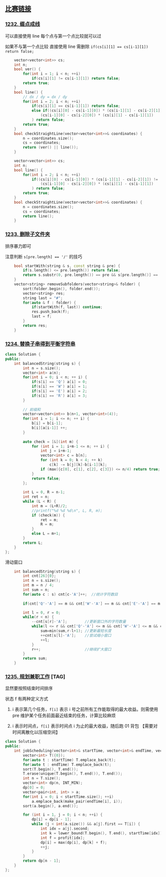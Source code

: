 ## [比赛链接](https://leetcode.cn/contest/weekly-contest-159/)


### [1232. 缀点成线](https://leetcode.cn/problems/check-if-it-is-a-straight-line/)

可以直接使用 line 每个点与第一个点比较就可以过

如果不与第一个点比较 直接使用 line 需删除 `if(cs[i][1] == cs[i-1][1]) return false;`

```c++
    vector<vector<int>> cs;
    int n;
    bool ver() {
        for(int i = 1; i < n; ++i)
            if(cs[i][1] != cs[i-1][1]) return false;
        return true;
    }
    bool line() {
        // dx / dy = dx / dy
        for(int i = 2; i < n; ++i)
            if(cs[i][1] == cs[i-1][1]) return false;
            else if((cs[i][0] - cs[i-1][0]) * (cs[i-1][1] - cs[i-2][1]) != 
                (cs[i-1][0] - cs[i-2][0]) * (cs[i][1] - cs[i-1][1])
            ) return false;
        return true;
    }
    bool checkStraightLine(vector<vector<int>>& coordinates) {
        n = coordinates.size();
        cs = coordinates;
        return (ver() || line());
    }
```

```c++
    vector<vector<int>> cs;
    int n;
    bool line() {
        for(int i = 2; i < n; ++i)
            if((cs[i][0] - cs[i-1][0]) * (cs[i-1][1] - cs[i-2][1]) != 
                (cs[i-1][0] - cs[i-2][0]) * (cs[i][1] - cs[i-1][1])
            ) return false;
        return true;
    }
    bool checkStraightLine(vector<vector<int>>& coordinates) {
        n = coordinates.size();
        cs = coordinates;
        return line();
    }
```

### [1233. 删除子文件夹](https://leetcode.cn/problems/remove-sub-folders-from-the-filesystem/)

排序暴力即可

注意判断 `s[pre.length] == '/'` 的技巧

```c++
    bool startWith(string & s, const string & pre) {
        if(s.length() <= pre.length()) return false;
        return s.substr(0, pre.length()) == pre && s[pre.length()] == '/';
    }
    vector<string> removeSubfolders(vector<string>& folder) {
        sort(folder.begin(), folder.end());
        vector<string> res;
        string last = "#";
        for(auto & f : folder) {
            if(startWith(f, last)) continue;
            res.push_back(f);
            last = f;
        }
        return res;
    }
```

### [1234. 替换子串得到平衡字符串](https://leetcode.cn/problems/replace-the-substring-for-balanced-string/)



```c++
class Solution {
public:
    int balancedString(string s) {
        int n = s.size();
        vector<int> a(n);
        for(int i = 0; i < n; ++ i) {
            if(s[i] == 'Q') a[i] = 0;
            if(s[i] == 'W') a[i] = 1;
            if(s[i] == 'E') a[i] = 2;
            if(s[i] == 'R') a[i] = 3;
        }
        
        // 前缀和
        vector<vector<int>> b(n+1, vector<int>(4));
        for(int i = 1; i <= n; ++ i) {
            b[i] = b[i-1];
            b[i][a[i-1]] ++;
        }
        
        auto check = [&](int m) {
            for (int i = 1; i+m-1 <= n; ++ i) {
                int j = i+m-1;
                vector<int> c = b[n];
                for (int k = 0; k < 4; ++ k)
                    c[k] -= b[j][k]-b[i-1][k];
                if (max({c[0], c[1], c[2], c[3]}) <= n/4) return true;
            }
            return false;
        };
        
        int L = 0, R = n-1;
        int ret = n;
        while (L < R) {
            int m = (L+R)/2;
            //printf("%d %d %d\n", L, R, m);
            if (check(m)) {
                ret = m;
                R = m;
            }
            else L = m+1;
        }
        return L;
    }
};
```

滑动窗口

```c++
    int balancedString(string s) {
        int cnt[26]{0};
        int n = s.size();
        int m = n / 4;
        int sum = n;
        for(auto c : s) cnt[c-'A']++;  //统计字符数目
        
        if(cnt['Q'-'A'] == m && cnt['W'-'A'] == m && cnt['E'-'A'] == m && cnt['R'-'A'] == m) return 0;

        int l = 0, r = 0;
        while(r < n) {
            --cnt[s[r]-'A'];        //更新窗口外的字符数量
            while(l <= r && cnt['Q'-'A'] <= m && cnt['W'-'A'] <= m && cnt['E'-'A'] <= m && cnt['R'-'A'] <= m) {
                sum=min(sum,r-l+1); //更新最短长度
                ++cnt[s[l]-'A'];    //尝试缩小窗口
                ++l;
            }
            r++;                    //继续扩大窗口
        }
        return sum;
    }
```

### [1235. 规划兼职工作](https://leetcode.cn/problems/maximum-profit-in-job-scheduling/) [TAG]

显然要按照结束时间排序

状态 f 有两种定义方式

1. i 表示第几个任务，`f[i]` 表示 i 号之前所有工作能取得的最大收益。则需使用 pre 维护某个任务前面最近结束的任务，计算比较麻烦

2. i 表示时间点，`f[i]` 表示时间点 i 为止的最大收益，随后跑 01 背包 【需要对时间离散化以压缩空间】



```c++
class Solution {
public:
    int jobScheduling(vector<int>& startTime, vector<int>& endTime, vector<int>& profit) {
		vector<int> T({0});
		for(auto t : startTime) T.emplace_back(t);
		for(auto t : endTime) T.emplace_back(t);
		sort(T.begin(), T.end());
		T.erase(unique(T.begin(), T.end()), T.end());
		int n = T.size();	
		vector<int> dp(n, INT_MIN);
		dp[0] = 0; 
		vector<pair<int, int> > a;
		for(int i = 0; i < startTime.size(); ++i)
			a.emplace_back(make_pair(endTime[i], i));
		sort(a.begin(), a.end());

		for (int i = 1, j = 0; i < n; ++i) {
			dp[i] = dp[i - 1];
			while (j < int(a.size()) && a[j].first == T[i]) {
				int idx = a[j].second;
				int k = lower_bound(T.begin(), T.end(), startTime[idx]) - T.begin();	
				int f = profit[idx];	
				dp[i] = max(dp[i], dp[k] + f);	
				++j;
			}
		}
		return dp[n - 1];	
    }
};
```
